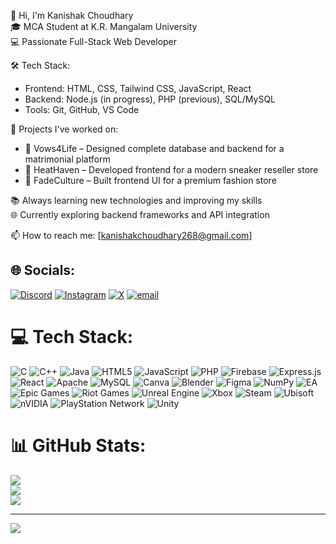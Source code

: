 👋 Hi, I'm Kanishak Choudhary <br/>
🎓 MCA Student at K.R. Mangalam University  <br/>
💻 Passionate Full-Stack Web Developer  <br/>

🛠️ Tech Stack:
- Frontend: HTML, CSS, Tailwind CSS, JavaScript, React<br/>
- Backend: Node.js (in progress), PHP (previous), SQL/MySQL<br/>
- Tools: Git, GitHub, VS Code<br/>

🚀 Projects I've worked on:
- 🔧 Vows4Life – Designed complete database and backend for a matrimonial platform  <br/>
- 👟 HeatHaven – Developed frontend for a modern sneaker reseller store  <br/>
- 👕 FadeCulture – Built frontend UI for a premium fashion store  <br/>

📚 Always learning new technologies and improving my skills <br/> 
🌐 Currently exploring backend frameworks and API integration  <br/>

📫 How to reach me: [kanishakchoudhary268@gmail.com]   <br/>




## 🌐 Socials:
[![Discord](https://img.shields.io/badge/Discord-%237289DA.svg?logo=discord&logoColor=white)](https://discord.gg/https://discord.gg/G92RsbxZ) [![Instagram](https://img.shields.io/badge/Instagram-%23E4405F.svg?logo=Instagram&logoColor=white)](https://instagram.com/k4nni_ig)  [![X](https://img.shields.io/badge/X-black.svg?logo=X&logoColor=white)](https://x.com/kanni) [![email](https://img.shields.io/badge/Email-D14836?logo=gmail&logoColor=white)](mailto:kanishakchoudhary268@gmail.com) 

# 💻 Tech Stack:
![C](https://img.shields.io/badge/c-%2300599C.svg?style=for-the-badge&logo=c&logoColor=white) ![C++](https://img.shields.io/badge/c++-%2300599C.svg?style=for-the-badge&logo=c%2B%2B&logoColor=white) ![Java](https://img.shields.io/badge/java-%23ED8B00.svg?style=for-the-badge&logo=openjdk&logoColor=white) ![HTML5](https://img.shields.io/badge/html5-%23E34F26.svg?style=for-the-badge&logo=html5&logoColor=white) ![JavaScript](https://img.shields.io/badge/javascript-%23323330.svg?style=for-the-badge&logo=javascript&logoColor=%23F7DF1E) ![PHP](https://img.shields.io/badge/php-%23777BB4.svg?style=for-the-badge&logo=php&logoColor=white) ![Firebase](https://img.shields.io/badge/firebase-%23039BE5.svg?style=for-the-badge&logo=firebase) ![Express.js](https://img.shields.io/badge/express.js-%23404d59.svg?style=for-the-badge&logo=express&logoColor=%2361DAFB) ![React](https://img.shields.io/badge/react-%2320232a.svg?style=for-the-badge&logo=react&logoColor=%2361DAFB) ![Apache](https://img.shields.io/badge/apache-%23D42029.svg?style=for-the-badge&logo=apache&logoColor=white) ![MySQL](https://img.shields.io/badge/mysql-4479A1.svg?style=for-the-badge&logo=mysql&logoColor=white) ![Canva](https://img.shields.io/badge/Canva-%2300C4CC.svg?style=for-the-badge&logo=Canva&logoColor=white) ![Blender](https://img.shields.io/badge/blender-%23F5792A.svg?style=for-the-badge&logo=blender&logoColor=white) ![Figma](https://img.shields.io/badge/figma-%23F24E1E.svg?style=for-the-badge&logo=figma&logoColor=white) ![NumPy](https://img.shields.io/badge/numpy-%23013243.svg?style=for-the-badge&logo=numpy&logoColor=white) ![EA](https://img.shields.io/badge/ea-%23000000.svg?style=for-the-badge&logo=ea&logoColor=white) ![Epic Games](https://img.shields.io/badge/epicgames-%23313131.svg?style=for-the-badge&logo=epicgames&logoColor=white) ![Riot Games](https://img.shields.io/badge/riotgames-D32936.svg?style=for-the-badge&logo=riotgames&logoColor=white) ![Unreal Engine](https://img.shields.io/badge/unrealengine-%23313131.svg?style=for-the-badge&logo=unrealengine&logoColor=white) ![Xbox](https://img.shields.io/badge/xbox-%23107C10.svg?style=for-the-badge&logo=xbox&logoColor=white) ![Steam](https://img.shields.io/badge/steam-%23000000.svg?style=for-the-badge&logo=steam&logoColor=white) ![Ubisoft](https://img.shields.io/badge/Ubisoft-%23F5F5F5.svg?style=for-the-badge&logo=Ubisoft&logoColor=black) ![nVIDIA](https://img.shields.io/badge/nVIDIA-%2376B900.svg?style=for-the-badge&logo=nVIDIA&logoColor=white) ![PlayStation Network](https://img.shields.io/badge/PSN-%230070D1.svg?style=for-the-badge&logo=Playstation&logoColor=white) ![Unity](https://img.shields.io/badge/unity-%23000000.svg?style=for-the-badge&logo=unity&logoColor=white)
# 📊 GitHub Stats:
![](https://github-readme-stats.vercel.app/api?username=KANNI44&theme=merko&hide_border=false&include_all_commits=false&count_private=false)<br/>
![](https://nirzak-streak-stats.vercel.app/?user=KANNI44&theme=merko&hide_border=false)<br/>
![](https://github-readme-stats.vercel.app/api/top-langs/?username=KANNI44&theme=merko&hide_border=false&include_all_commits=false&count_private=false&layout=compact)

---
[![](https://visitcount.itsvg.in/api?id=KANNI44&icon=0&color=0)](https://visitcount.itsvg.in)

<!-- Proudly created with GPRM ( https://gprm.itsvg.in ) -->
